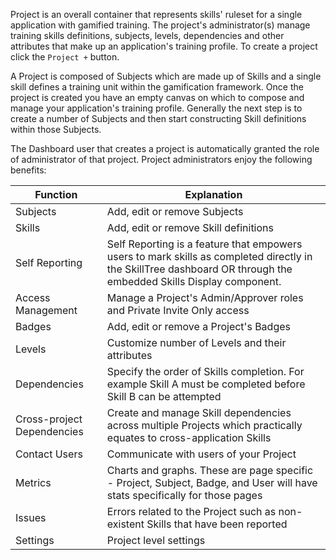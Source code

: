Project is an overall container that represents skills' ruleset for a single application with gamified training. The project's administrator(s) manage training skills definitions, subjects, levels, dependencies and other attributes that make up an application's training profile. To create a project click the `Project +` button.

A Project is composed of Subjects which are made up of Skills and a single skill defines a training unit within the gamification framework. Once the project is created you have an empty canvas on which to compose and manage your application's training profile. Generally the next step is to create a number of Subjects and then start constructing Skill definitions within those Subjects.

The Dashboard user that creates a project is automatically granted the role of administrator of that project. Project administrators enjoy the following benefits:

| Function | Explanation                                                                                                                                                       |
| -------- |-------------------------------------------------------------------------------------------------------------------------------------------------------------------|
| Subjects | Add, edit or remove Subjects                                                                                                                                      |
| Skills | Add, edit or remove Skill definitions                                                                                                                             |
| Self Reporting | Self Reporting is a feature that empowers users to mark skills as completed directly in the SkillTree dashboard OR through the embedded Skills Display component. |
| Access Management | Manage a Project's Admin/Approver roles and Private Invite Only access                                                                                            |
| Badges | Add, edit or remove a Project's Badges                                                                                                                            |
| Levels | Customize number of Levels and their attributes                                                                                                                   |
| Dependencies | Specify the order of Skills completion. For example Skill A must be completed before Skill B can be attempted                                                     |
| Cross-project Dependencies | Create and manage Skill dependencies across multiple Projects which practically equates to cross-application Skills                                               |
| Contact Users | Communicate with users of your Project                                                                                                                            |
| Metrics | Charts and graphs. These are page specific - Project, Subject, Badge, and User will have stats specifically for those pages                                       |
| Issues | Errors related to the Project such as non-existent Skills that have been reported                                                                                 |
| Settings | Project level settings                                                                                                                                            |